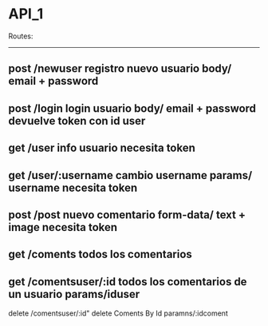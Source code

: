 # API_1

Routes:

---

## post /newuser registro nuevo usuario body/ email + password

## post /login login usuario body/ email + password devuelve token con id user

## get /user info usuario necesita token

## get /user/:username cambio username params/ username necesita token

## post /post nuevo comentario form-data/ text + image necesita token

## get /coments todos los comentarios

## get /comentsuser/:id todos los comentarios de un usuario params/iduser

delete /comentsuser/:id" delete Coments By Id paramns/:idcoment

